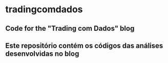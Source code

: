 # tradingcomdados
  
## Code for the "Trading com Dados" blog
  
## Este repositório contém os códigos das análises desenvolvidas no blog
